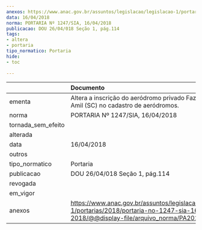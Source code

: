 ```yaml
---
anexos: https://www.anac.gov.br/assuntos/legislacao/legislacao-1/portarias/2018/portaria-no-1247-sia-16-04-2018/@@display-file/arquivo_norma/PA2018-1247.pdf
data: 16/04/2018
norma: PORTARIA Nº 1247/SIA, 16/04/2018
publicacao: DOU 26/04/018 Seção 1, pág.114
tags:
- altera
- portaria
tipo_normatico: Portaria
hide: 
- toc 
 
---
```


|                    | Documento                                                                                                                                            |
|:-------------------|:-----------------------------------------------------------------------------------------------------------------------------------------------------|
| ementa             | Altera a inscrição do aeródromo privado Fazenda Aero-Amil (SC) no cadastro de aeródromos.                                                            |
| norma              | PORTARIA Nº 1247/SIA, 16/04/2018                                                                                                                     |
| tornada_sem_efeito |                                                                                                                                                      |
| alterada           |                                                                                                                                                      |
| data               | 16/04/2018                                                                                                                                           |
| outros             |                                                                                                                                                      |
| tipo_normatico     | Portaria                                                                                                                                             |
| publicacao         | DOU 26/04/018 Seção 1, pág.114                                                                                                                       |
| revogada           |                                                                                                                                                      |
| em_vigor           |                                                                                                                                                      |
| anexos             | https://www.anac.gov.br/assuntos/legislacao/legislacao-1/portarias/2018/portaria-no-1247-sia-16-04-2018/@@display-file/arquivo_norma/PA2018-1247.pdf |